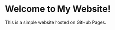 <!DOCTYPE html>
<html lang="en">
<head>
  <meta charset="UTF-8">
  <meta name="viewport" content="width=device-width, initial-scale=1.0">
  <title>My GitHub Website</title>
</head>
<body>
  <h1>Welcome to My Website!</h1>
  <p>This is a simple website hosted on GitHub Pages.</p>
</body>
</html>

